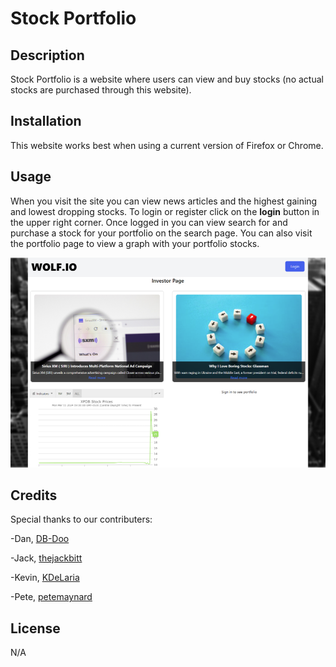 # Stock Portfolio

<!-- Please visit the [Stock Portfolio](https://github.com/KDeLaria/stock-portfolio/) website. -->

## Description
Stock Portfolio is a website where users can view and buy stocks \(no actual stocks are purchased through this website\).

## Installation

This website works best when using a current version of Firefox or Chrome.

## Usage

When you visit the site you can view news articles and the highest gaining and lowest dropping stocks.  To login or register click on the **login** button in the upper right corner.  Once logged in you can view search for and purchase a stock for your portfolio on the search page.  You can also visit the portfolio page to view a graph with your portfolio stocks.

[<img src="./server/screenshots4readme/screenshot1.png">](https://github.com/KDeLaria/stock-portfolio/)

## Credits
Special thanks to our contributers:

-Dan, [DB-Doo](https://github.com/DB-Doo)

-Jack, [thejackbitt](https://github.com/thejackbitt)

-Kevin, [KDeLaria](https://github.com/KDeLaria)

-Pete, [petemaynard](https://github.com/petemaynard)

## License
N/A
